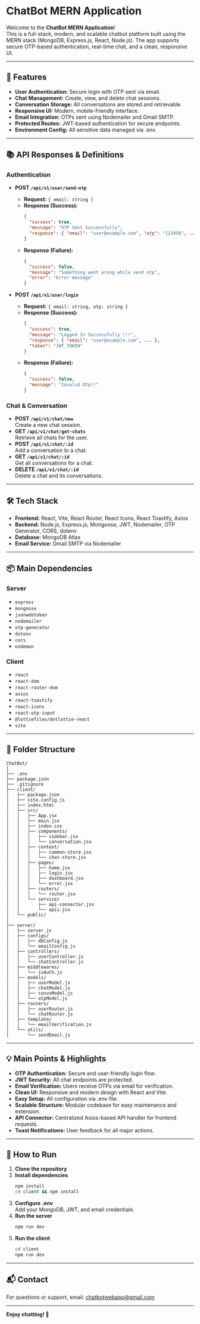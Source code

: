# ChatBot MERN Application

Welcome to the **ChatBot MERN Application**!  
This is a full-stack, modern, and scalable chatbot platform built using the MERN stack (MongoDB, Express.js, React, Node.js). The app supports secure OTP-based authentication, real-time chat, and a clean, responsive UI.

---

## 🚀 Features

- **User Authentication:** Secure login with OTP sent via email.
- **Chat Management:** Create, view, and delete chat sessions.
- **Conversation Storage:** All conversations are stored and retrievable.
- **Responsive UI:** Modern, mobile-friendly interface.
- **Email Integration:** OTPs sent using Nodemailer and Gmail SMTP.
- **Protected Routes:** JWT-based authentication for secure endpoints.
- **Environment Config:** All sensitive data managed via .env.

---

## 📚 API Responses & Definitions

### Authentication

- **POST `/api/v1/user/send-otp`**
  - **Request:** `{ email: string }`
  - **Response (Success):**
    ```json
    {
      "success": true,
      "message": "OTP Sent Successfully",
      "response": { "email": "user@example.com", "otp": "123456", ... }
    }
    ```
  - **Response (Failure):**
    ```json
    {
      "success": false,
      "message": "Something went wrong while send otp",
      "error": "Error message"
    }
    ```

- **POST `/api/v1/user/login`**
  - **Request:** `{ email: string, otp: string }`
  - **Response (Success):**
    ```json
    {
      "success": true,
      "message": "Logged In Successfully !!!",
      "response": { "email": "user@example.com", ... },
      "token": "JWT_TOKEN"
    }
    ```
  - **Response (Failure):**
    ```json
    {
      "success": false,
      "message": "Invalid Otp!!"
    }
    ```

### Chat & Conversation

- **POST `/api/v1/chat/new`**  
  Create a new chat session.
- **GET `/api/v1/chat/get-chats`**  
  Retrieve all chats for the user.
- **POST `/api/v1/chat/:id`**  
  Add a conversation to a chat.
- **GET `/api/v1/chat/:id`**  
  Get all conversations for a chat.
- **DELETE `/api/v1/chat/:id`**  
  Delete a chat and its conversations.

---

## 🛠️ Tech Stack

- **Frontend:** React, Vite, React Router, React Icons, React Toastify, Axios
- **Backend:** Node.js, Express.js, Mongoose, JWT, Nodemailer, OTP Generator, CORS, dotenv
- **Database:** MongoDB Atlas
- **Email Service:** Gmail SMTP via Nodemailer

---

## 📦 Main Dependencies

### Server

- `express`
- `mongoose`
- `jsonwebtoken`
- `nodemailer`
- `otp-generator`
- `dotenv`
- `cors`
- `nodemon`

### Client

- `react`
- `react-dom`
- `react-router-dom`
- `axios`
- `react-toastify`
- `react-icons`
- `react-otp-input`
- `@lottiefiles/dotlottie-react`
- `vite`

---

## 📁 Folder Structure

```
ChatBot/
│
├── .env
├── package.json
├── .gitignore
├── client/
│   ├── package.json
│   ├── vite.config.js
│   ├── index.html
│   ├── src/
│   │   ├── App.jsx
│   │   ├── main.jsx
│   │   ├── index.css
│   │   ├── components/
│   │   │   ├── sidebar.jsx
│   │   │   └── conversation.jsx
│   │   ├── context/
│   │   │   ├── common-store.jsx
│   │   │   └── chat-store.jsx
│   │   ├── pages/
│   │   │   ├── home.jsx
│   │   │   ├── login.jsx
│   │   │   ├── dashboard.jsx
│   │   │   └── error.jsx
│   │   ├── routers/
│   │   │   └── router.jsx
│   │   └── service/
│   │       ├── api-connector.jsx
│   │       └── apis.jsx
│   └── public/
│
├── server/
│   ├── server.js
│   ├── configs/
│   │   ├── dbConfig.js
│   │   └── emailConfig.js
│   ├── controllers/
│   │   ├── userController.js
│   │   └── chatController.js
│   ├── middlewares/
│   │   └── isAuth.js
│   ├── models/
│   │   ├── userModel.js
│   │   ├── chatModel.js
│   │   ├── convoModel.js
│   │   └── otpModel.js
│   ├── routers/
│   │   ├── userRouter.js
│   │   └── chatRouter.js
│   ├── template/
│   │   └── emailVerification.js
│   └── utils/
│       └── sendEmail.js
```

---

## 💡 Main Points & Highlights

- **OTP Authentication:** Secure and user-friendly login flow.
- **JWT Security:** All chat endpoints are protected.
- **Email Verification:** Users receive OTPs via email for verification.
- **Clean UI:** Responsive and modern design with React and Vite.
- **Easy Setup:** All configuration via .env file.
- **Scalable Structure:** Modular codebase for easy maintenance and extension.
- **API Connector:** Centralized Axios-based API handler for frontend requests.
- **Toast Notifications:** User feedback for all major actions.

---

## 📝 How to Run

1. **Clone the repository**
2. **Install dependencies**
   ```sh
   npm install
   cd client && npm install
   ```
3. **Configure .env**  
   Add your MongoDB, JWT, and email credentials.
4. **Run the server**
   ```sh
   npm run dev
   ```
5. **Run the client**
   ```sh
   cd client
   npm run dev
   ```

---

## 📬 Contact

For questions or support, email: [chatbotwebapp@gmail.com](mailto:chatbotwebapp@gmail.com)

---

**Enjoy chatting! 🚀**